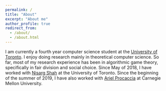 ```yaml
---
permalink: /
title: "About"
excerpt: "About me"
author_profile: true
redirect_from: 
  - /about/
  - /about.html
---
```


I am currently a fourth year computer science student at the [University of Toronto](https://www.utoronto.ca). I enjoy doing research mainly in theoretical computer science. So far, most of my research experience has been in algorithmic game theory, specifically in fair division and social choice. Since May of 2018, I have worked with [Nisarg Shah](https://www.cs.toronto.edu/~nisarg/) at the University of Toronto. Since the beginning of the summer of 2019, I have also worked with [Ariel Procaccia](http://procaccia.info) at Carnegie Mellon University.